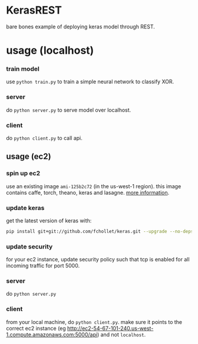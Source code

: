 # KerasREST
bare bones example of deploying keras model through REST.

# usage (localhost)
### train model
use `python train.py` to train a simple neural network to classify XOR.

### server
do `python server.py` to serve model over localhost.

### client
do `python client.py` to call api.

## usage (ec2)
### spin up ec2
use an existing image `ami-125b2c72` (in the us-west-1 region). this image contains caffe, torch, theano, keras and lasagne. [more information](http://cs231n.github.io/aws-tutorial/).

### update keras
get the latest version of keras with:
```bash
pip install git+git://github.com/fchollet/keras.git --upgrade --no-deps
```

### update security
for your ec2 instance, update security policy such that
tcp is enabled for all incoming traffic for port 5000.

### server
do `python server.py`

### client
from your local machine, do `python client.py`. make sure it points to the correct ec2 instance (eg http://ec2-54-67-101-240.us-west-1.compute.amazonaws.com:5000/api) and not `localhost`.